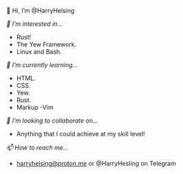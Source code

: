 👋 Hi, I’m @HarryHelsing

*👀 I’m interested in...*
- Rust!
- The Yew Framework.
- Linux and Bash.

*🌱 I’m currently learning...*

- HTML.
- CSS.
- Yew.
- Rust.
- Markup
-Vim

*💞️ I’m looking to collaborate on...*

- Anything that I could achieve at my skill level!

*📫 How to reach me...*

- harryhelsing@proton.me or @HarryHesling on Telegram

<!---
HarryHelsing/HarryHelsing is a ✨ special ✨ repository because its `README.md` (this file) appears on your GitHub profile.
You can click the Preview link to take a look at your changes.
--->
